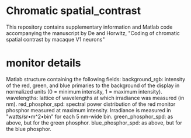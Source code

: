 # Chromatic spatial_contrast
This repository contains supplementary information and Matlab code accompanying the manuscript by De and Horwitz, "Coding of chromatic spatial contrast by macaque V1 neurons"

# monitor details
 Matlab structure containing the following fields:
    background_rgb: intensity of the red, green, and blue primaries to the background of the display in normalized units (0 = minimum intensity, 1 = maximum intensity).
    wavelengths: lattice of wavelengths at which irradiance was measured (in nm).
    red_phosphor_spd: spectral power distribution of the red monitor phosphor measured at maximum intensity. Irradiance is measured in "watts/sr•m^2•bin” for each 5 nm-wide bin.
    green_phosphor_spd: as above, but for the green phosphor.
    blue_phosphor_spd: as above, but for the blue phosphor.
